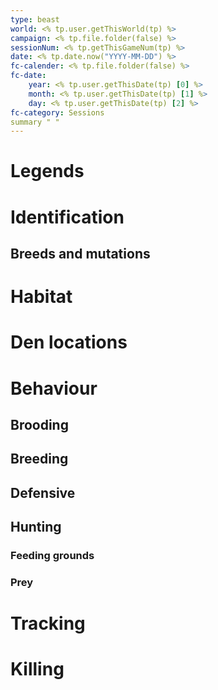 ```yaml
---
type: beast
world: <% tp.user.getThisWorld(tp) %>
campaign: <% tp.file.folder(false) %>
sessionNum: <% tp.getThisGameNum(tp) %>
date: <% tp.date.now("YYYY-MM-DD") %>
fc-calender: <% tp.file.folder(false) %>
fc-date:
	year: <% tp.user.getThisDate(tp) [0] %>
	month: <% tp.user.getThisDate(tp) [1] %>
	day: <% tp.user.getThisDate(tp) [2] %>
fc-category: Sessions
summary " "
---
```

# Legends
# Identification
## Breeds and mutations
# Habitat
# Den locations

# Behaviour

## Brooding

## Breeding

## Defensive
## Hunting 
### Feeding grounds
### Prey
# Tracking
# Killing
